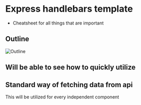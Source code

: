 
# Express handlebars template


- Cheatsheet for all things that are important

## Outline

![Outline](https://www.dropbox.com/s/ds6qa659u22ujn1/Screenshot%202021-12-01%20at%204.52.27%20AM.png?raw=1)

## Will be able to see how to quickly utilize 


## Standard way of fetching data from api 


This will be utilized for every independent component